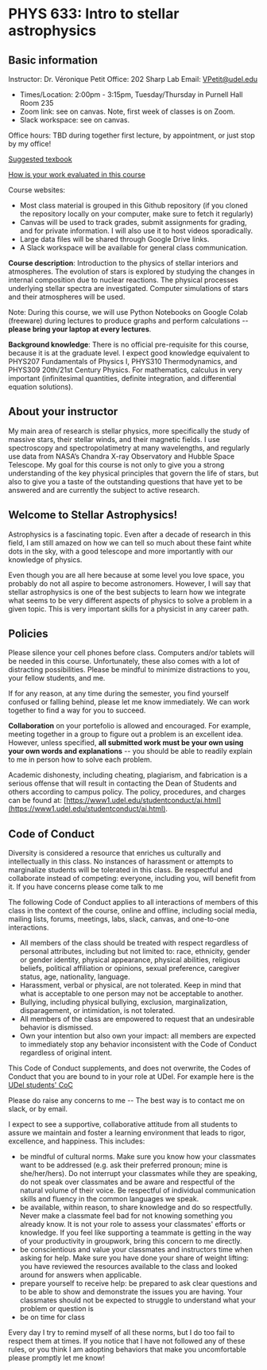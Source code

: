 # PHYS 633: Intro to stellar astrophysics

## Basic information

Instructor: Dr. Véronique Petit
Office: 202 Sharp Lab
Email: VPetit@udel.edu

* Times/Location: 2:00pm - 3:15pm, Tuesday/Thursday in Purnell Hall Room 235
* Zoom link: see on canvas. Note, first week of classes is on Zoom.
* Slack workspace: see on canvas. 

Office hours: TBD during together first lecture, by appointment, or just stop by my office!

[Suggested texbook](textbooks.md)

[How is your work evaluated in this course](grades.md)

Course websites: 

* Most class material is grouped in this Github repository (if you cloned the repository locally on your computer, make sure to fetch it regularly)
* Canvas will be used to track grades, submit assignments for grading, and for private information. I will also use it to host videos sporadically. 
* Large data files will be shared through Google Drive links.
* A Slack workspace will be available for general class communication. 

**Course description**: Introduction to the physics of stellar interiors and atmospheres. The evolution of stars is explored by studying the changes in internal composition due to nuclear reactions. The physical processes underlying stellar spectra are investigated. Computer simulations of stars and their atmospheres will be used.

Note: During this course, we will use Python Notebooks on Google Colab (freeware) during lectures to produce graphs and perform calculations -- **please bring your laptop at every lectures**.

**Background knowledge**: There is no official pre-requisite for this course, because it is at the graduate level. I expect good knowledge equivalent to PHYS207 Fundamentals of Physics I, PHYS310 Thermodynamics, and PHYS309 20th/21st Century Physics. For mathematics, calculus in very important (infinitesimal quantities, definite integration, and differential equation solutions). 

## About your instructor
My main area of research is stellar physics, more specifically the study of massive stars, their stellar winds, and their magnetic fields. I use spectroscopy and spectropolatimetry at many wavelengths, and regularly use data from NASA’s Chandra X-ray Observatory and Hubble Space Telescope. My goal for this course is not only to give you a strong understanding of the key physical principles that govern the life of stars, but also to give you a taste of the outstanding questions that have yet to be answered and are currently the subject to active research.

## Welcome to Stellar Astrophysics!

Astrophysics is a fascinating topic. Even after a decade of research in this field, I am still amazed on how we can tell so much about these faint white dots in the sky, with a good telescope and more importantly with our knowledge of physics.

Even though you are all here because at some level you love space, you probably do not all aspire to become astronomers. However, I will say that stellar astrophysics is one of the best subjects to learn how we integrate what seems to be very different aspects of physics to solve a problem in a given topic. This is very important skills for a physicist in any career path.

## Policies

Please silence your cell phones before class. Computers and/or tablets will be needed in this course. Unfortunately, these also comes with a lot of distracting possibilities. Please be mindful to minimize distractions to you, your fellow students, and me.

If for any reason, at any time during the semester, you find yourself confused or falling behind, please let me know immediately. We can work together to find a way for you to succeed.


**Collaboration** on your portefolio is allowed and encouraged. For example, meeting together in a group to figure out a problem is an excellent idea. However, unless specified, **all submitted work must be your own using your own words and explanations** -- you should be able to readily explain to me in person how to solve each problem.

Academic dishonesty, including cheating, plagiarism, and fabrication is a serious offense that will result in contacting the Dean of Students and others according to campus policy. The policy, procedures, and charges can be found at: [https://www1.udel.edu/studentconduct/ai.html](https://www1.udel.edu/studentconduct/ai.html).

## Code of Conduct

Diversity is considered a resource that enriches us culturally and intellectually in this class. No instances of harassment or attempts to marginalize students will be tolerated in this class. Be respectful and collaborate instead of competing: everyone, including you, will benefit from it. If you have concerns please come talk to me 

The following Code of Conduct applies to all interactions of members of this class in the context of the course, online and offline, including social media, mailing lists, forums, meetings, labs, slack, canvas, and one-to-one interactions.

* All members of the class should be treated with respect regardless of personal attributes, including but not limited to: race, ethnicity, gender or gender identity, physical appearance, physical abilities, religious beliefs, political affiliation or opinions, sexual preference, caregiver status, age, nationality, language.
* Harassment, verbal or physical, are not tolerated. Keep in mind that what is acceptable to one person may not be acceptable to another.
* Bullying, including physical bullying, exclusion, marginalization, disparagement, or intimidation, is not tolerated.
* All members of the class are empowered to request that an undesirable behavior is dismissed.
* Own your intention but also own your impact: all members are expected to immediately stop any behavior inconsistent with the Code of Conduct regardless of original intent.

This Code of Conduct supplements, and does not overwrite, the Codes of Conduct that you are bound to in your role at UDel. For example here is the [UDel students' CoC](http://www1.udel.edu/stuguide/18-19/code.html) 

Please do raise any concerns to me -- The best way is to contact me on slack, or by email.

I expect to see a supportive, collaborative attitude from all students to assure we maintain and foster a learning environment that leads to rigor, excellence, and happiness. This includes:

* be mindful of cultural norms. Make sure you know how your classmates want to be addressed (e.g. ask their preferred pronoun; mine is she/her/hers). Do not interrupt your classmates while they are speaking, do not speak over classmates and be aware and respectful of the natural volume of their voice. Be respectful of individual communication skills and fluency in the common languages we speak.
* be available, within reason, to share knowledge and do so respectfully. Never make a classmate feel bad for not knowing something you already know. It is not your role to assess your classmates' efforts or knowledge. If you feel like supporting a teammate is getting in the way of your productivity in groupwork, bring this concern to me directly.
* be conscientious and value your classmates and instructors time when asking for help. Make sure you have done your share of weight lifting: you have reviewed the resources available to the class and looked around for answers when applicable. 
* prepare yourself to receive help: be prepared to ask clear questions and to be able to show and demonstrate the issues you are having. Your classmates should not be expected to struggle to understand what your problem or question is
* be on time for class


Every day I try to remind myself of all these norms, but I do too fail to respect them at times. If you notice that I have not followed any of these rules, or you think I am adopting behaviors that make you uncomfortable please promptly let me know!